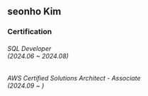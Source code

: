 ## seonho Kim

<body>
  <h3>
    <b>
      <p>
        Certification 
      </p>
    </b>
  </h3>
<h6>
  <p>
    SQL Developer
    <br>
    <i>
      (2024.06 ~ 2024.08)
    </i>
  </p>
</h6> 
  <h6>
    <p>
        AWS Certified Solutions Architect - Associate
      <br>
      <i>
          (2024.09 ~ )
      </i>
    </p>
  </h6>
</body>
